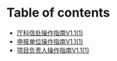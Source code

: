 # Table of contents

* [厅科信处操作指南V1.1(1)](README.md)
* [申报单位操作指南V1.1(1)](shen-bao-dan-wei-cao-zuo-zhi-nan-v1.11.md)
* [项目负责人操作指南V1.1(1)](xiang-mu-fu-ze-ren-cao-zuo-zhi-nan-v1.11.md)

